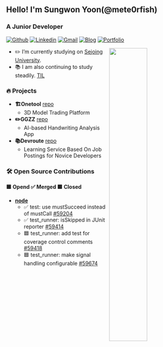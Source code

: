 ## Hello! I'm Sungwon Yoon(@mete0rfish)
###  A Junior Developer

[![Github](https://img.shields.io/badge/-Github-000?style=flat&logo=Github&logoColor=white)](https://github.com/mete0rfish)
[![Linkedin](https://img.shields.io/badge/-LinkedIn-blue?style=flat&logo=Linkedin&logoColor=white)](https://www.linkedin.com/in/%EC%84%B1%EC%9B%90-%EC%9C%A4-4328aa292/)
[![Gmail](https://img.shields.io/badge/-Gmail-c14438?style=flat&logo=Gmail&logoColor=white)](mailto:sungwon326@naver.com)
[![Blog](https://img.shields.io/badge/-DevBlog-orange?style=flat&logoColor=white)](https://mete0rfish-blog.vercel.app/)
[![Portfolio](https://img.shields.io/badge/Portfolio-yellow?style=flat)](https://mete0rfish-blog.vercel.app/resume)


<img width="45%" align="right" src="https://github.com/user-attachments/assets/af9c0493-e70d-46e4-a898-7e0b5228bd4b" />

- ✏️ I’m currently studying on [Sejoing University](http://sejong.ac.kr/).
- 📚 I am also continuing to study steadily. [TIL](https://github.com/mete0rfish/TIL)

### 🔥 Projects
- **🏗️Onetool** [repo](https://github.com/likelion-onetool)
  - 3D Model Trading Platform
- **✏️GGZZ** [repo](https://github.com/dog-feet-bird-feet/server)
  - AI-based Handwriting Analysis App
- **📚Devroute** [repo](https://github.com/ICT-Dev-Route)
  - Learning Service Based On Job Postings for Novice Developers
  

### 🛠️ Open Source Contributions

**🟦 Opend ✅ Merged 🟥 Closed**

- **[node](https://github.com/nodejs/node)**
  - ✅ test: use mustSucceed instead of mustCall [#59204](https://github.com/nodejs/node/pull/59204)
  - ✅ test_runner: isSkipped in JUnit reporter [#59414](https://github.com/nodejs/node/pull/59414)
  - 🟦 test_runner: add test for coverage control comments [#59418](https://github.com/nodejs/node/pull/59418)
  - 🟦 test_runner: make signal handling configurable [#59674](https://github.com/nodejs/node/pull/59674)
